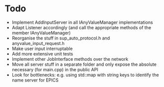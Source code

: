 # Todo

* Implement AddInputServer in all IAnyValueManager implementations
* Adapt Listener accordingly (and call the appropriate methods of the member IAnyValueManager)
* Reorganise the stuff in sup_auto_protocol.h and anyvalue_input_request.h
* Make user input interruptable
* Add more extensive unit tests
* Implement other JobInterface methods over the network
* Move all server stuff in a separate folder and only expose the absolute necessary (for main.cpp) in the public API
* Look for bottlenecks: e.g. using std::map with string keys to identify the name server for EPICS
